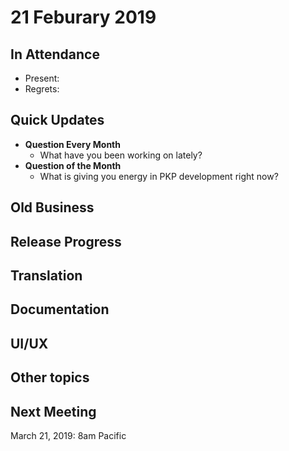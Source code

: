 # 21 Feburary 2019

In Attendance
-------------

-   Present:
-   Regrets:

Quick Updates
-------------

-   **Question Every Month**
    - What have you been working on lately?
-   **Question of the Month**
    - What is giving you energy in PKP development right now?

Old Business
------------

Release Progress
----------------

Translation
-----------

Documentation
-------------

UI/UX
-----

Other topics
------------

Next Meeting
------------

March 21, 2019: 8am Pacific
